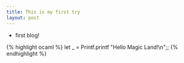 ```yaml
---
title: This is my first try
layout: post
---
```


- first blog!

{% highlight ocaml %}
let _ = Printf.printf "Hello Magic Land!\n";;
{% endhighlight %}